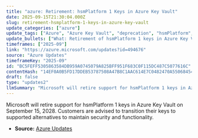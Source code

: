 ```yaml
---
title: "azure: Retirement: hsmPlatform 1 Keys in Azure Key Vault"
date: 2025-09-15T21:30:04.000Z
slug: retirement-hsmplatform-1-keys-in-azure-key-vault
update_categories: ["azure"]
update_tags: ["Azure", "Azure Key Vault", "deprecation", "hsmPlatform", "security", "key management"]
update_bullets: ["What: Retirement of hsmPlatform 1 keys in Azure Key Vault.", "When: Effective September 15, 2028.", "Why: To improve security and performance.", "Impact: hsmPlatform 1 keys will no longer be supported after the retirement date and may stop working for cryptographic operations.", "Action: Plan and migrate keys to supported key types/platforms before the retirement date to avoid disruption."]
timeframes: ["2025-09"]
link: "https://azure.microsoft.com/updates?id=494676"
source: "Azure Updates"
timeframeKey: "2025-09"
id: "BC5FEFF5305863584DB959A0745079A825BFF951F683C0F115DC487C5077616C"
contentHash: "14EF0A0B5FD17DDEB53787508A47B8C1AAC614E7C0482470A55068454E10D197"
draft: false
type: "updates2"
llmSummary: "Microsoft will retire support for hsmPlatform 1 keys in Azure Key Vault on September 15, 2028. Customers are advised to transition their keys to supported alternatives to maintain security and functionality."
---
```


Microsoft will retire support for hsmPlatform 1 keys in Azure Key Vault on September 15, 2028. Customers are advised to transition their keys to supported alternatives to maintain security and functionality.

- **Source:** [Azure Updates](https://azure.microsoft.com/updates?id=494676)
